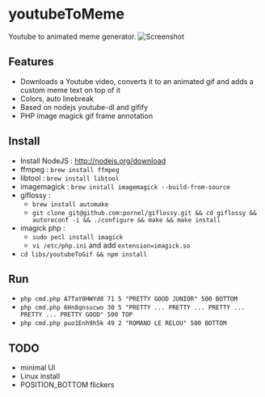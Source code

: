 youtubeToMeme
=============

Youtube to animated meme generator.
![Screenshot](http://grabs.lucasmouilleron.com/Screen%20Shot%202015-11-23%20at%2015.29.13.png)

Features
--------
- Downloads a Youtube video, converts it to an animated gif and adds a custom meme text on top of it
- Colors, auto linebreak
- Based on nodejs youtube-dl and gifify
- PHP image magick gif frame annotation

Install
-------
- Install NodeJS : http://nodejs.org/download
- ffmpeg : `brew install ffmpeg`
- libtool : `brew install libtool`
- imagemagick : `brew install imagemagick --build-from-source`
- giflossy :
    - `brew install automake`
    - `git clone git@github.com:pornel/giflossy.git && cd giflossy && autoreconf -i && ./configure && make && make install`
- imagick php :
    - `sudo pecl install imagick`
    - `vi /etc/php.ini` and add `extension=imagick.so`
- `cd libs/youtubeToGif && npm install`

Run
---
- `php cmd.php A7TaY8HWYd8 71 5 "PRETTY GOOD JUNIOR" 500 BOTTOM`
- `php cmd.php 6Hn8qnsucwo 30 5 "PRETTY ... PRETTY ... PRETTY ... PRETTY ... PRETTY GOOD" 500 TOP`
- `php cmd.php puo1Enh9h5k 49 2 "ROMANO LE RELOU" 500 BOTTOM`

TODO
----
- minimal UI
- Linux install
- POSITION_BOTTOM flickers